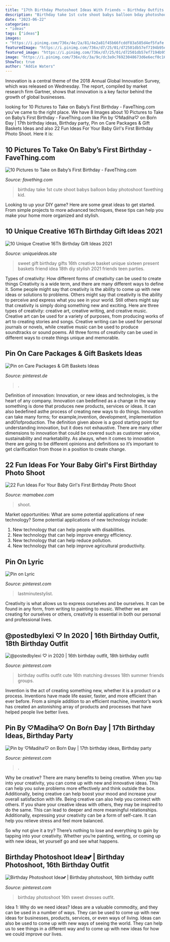 ```yaml
---
title: "17th Birthday Photoshoot Ideas With Friends ~ Birthday Outfits Outfit Cute 16th Matching Dresses 18th Summer Friends Groups"
description: "Birthday take 1st cute shoot babys balloon bday photoshoot favething kid"
date: "2023-06-22"
categories:
- "ideas"
tags: ["ideas"]
images:
- "https://i.pinimg.com/736x/4e/2a/81/4e2a81f45b66fcddf83a585d4ef5fafe.jpg"
featuredImage: "https://i.pinimg.com/736x/d7/25/01/d72501db57ef7194b95e746f27f80412--money-cake-sweet--birthday.jpg"
featured_image: "https://i.pinimg.com/736x/d7/25/01/d72501db57ef7194b95e746f27f80412--money-cake-sweet--birthday.jpg"
image: "https://i.pinimg.com/736x/dc/3a/9c/dc3a9c76923048673d6e6ecf0c16f8bb.jpg"
ShowToc: true
author: "Addie Waters"
---
```



Innovation is a central theme of the 2018 Annual Global Innovation Survey, which was released on Wednesday. The report, compiled by market research firm Gartner, shows that innovation is a key factor behind the growth of global businesses.

	

		
looking for 10 Pictures to Take on Baby’s First Birthday - FaveThing.com you've came to the right place. We have 8 Images about 10 Pictures to Take on Baby’s First Birthday - FaveThing.com like Pin by ♡Madiha♡ on Boŕn Đay | 17th birthday ideas, Birthday party, Pin on Care Packages &amp; Gift Baskets Ideas and also 22 Fun Ideas For Your Baby Girl&#039;s First Birthday Photo Shoot. Here it is:
		
    
## 10 Pictures To Take On Baby’s First Birthday - FaveThing.com

<img loading=lazy src="http://www.favething.com/uploads/images/main-fave-images/10_pictures_to_take_on_baby_s_first_birthday-2.jpg" onerror="this.onerror=null;this.src='https://tse2.mm.bing.net/th?id=OIP.rmIb57mqCoQDzlwpd3Q-zwHaKX&amp;pid=15.1';" alt="10 Pictures to Take on Baby’s First Birthday - FaveThing.com">

_Source: favething.com_

>birthday take 1st cute shoot babys balloon bday photoshoot favething kid. 

	

Looking to up your DIY game? Here are some great ideas to get started. From simple projects to more advanced techniques, these tips can help you make your home more organized and stylish.

    
## 10 Unique Creative 16Th Birthday Gift Ideas 2021

<img loading=lazy src="https://www.uniqueideas.site/wp-content/uploads/sweet-16-birthday-basket-gift-idea-for-your-friends-gifts.jpg" onerror="this.onerror=null;this.src='https://tse3.mm.bing.net/th?id=OIP.W3rF_BOMu6HWdPqAxDaPYAHaJ4&amp;pid=15.1';" alt="10 Unique Creative 16Th Birthday Gift Ideas 2021">

_Source: uniqueideas.site_

>sweet gift birthday gifts 16th creative basket unique sixteen present baskets friend idea 18th diy stylish 2021 friends teen parties. 

	

Types of creativity: How different forms of creativity can be used to create things
Creativity is a wide term, and there are many different ways to define it. Some people might say that creativity is the ability to come up with new ideas or solutions to problems. Others might say that creativity is the ability to perceive and express what you see in your world. Still others might say that creativity is simply doing something new and exciting. Here are three types of creativity: creative art, creative writing, and creative music.
Creative art can be used for a variety of purposes, from producing works of art to creating stories and songs. Creative writing can be used for personal journals or novels, while creative music can be used to produce soundtracks or sound poems. All three forms of creativity can be used in different ways to create things unique and memorable.

    
## Pin On Care Packages &amp; Gift Baskets Ideas

<img loading=lazy src="https://i.pinimg.com/736x/d7/25/01/d72501db57ef7194b95e746f27f80412--money-cake-sweet--birthday.jpg" onerror="this.onerror=null;this.src='https://tse2.mm.bing.net/th?id=OIP.UeOgH8-z9tQQIEvbJRK2IwHaJ3&amp;pid=15.1';" alt="Pin on Care Packages &amp; Gift Baskets Ideas">

_Source: pinterest.de_

>. 

	

Definition of innovation:
Innovation, or new ideas and technologies, is the heart of any company. Innovation can bedefined as a change in the way something is done that produces new products, services or ideas. It can also bedefined asthe process of creating new ways to do things. Innovation can take many forms; for example,invention, development, implementation and01ofproduction.
The definition given above is a good starting point for understanding innovation, but it does not exhaustive. There are many other dimensions to innovation that could be covered such as customer service, sustainability and marketability. As always, when it comes to innovation there are going to be different opinions and definitions so it’s important to get clarification from those in a position to create change.

    
## 22 Fun Ideas For Your Baby Girl&#039;s First Birthday Photo Shoot

<img loading=lazy src="https://mamabee.com/wp-content/uploads/2014/09/big-number-for-a-big-girl.jpg" onerror="this.onerror=null;this.src='https://tse1.mm.bing.net/th?id=OIP.Oe6LhJlPcqSa2mMVG7NvVwHaLH&amp;pid=15.1';" alt="22 Fun Ideas For Your Baby Girl&#039;s First Birthday Photo Shoot">

_Source: mamabee.com_

>shoot. 

	

Market opportunities: What are some potential applications of new technology?
Some potential applications of new technology include: 
1. New technology that can help people with disabilities. 
2. New technology that can help improve energy efficiency. 
3. New technology that can help reduce pollution. 
4. New technology that can help improve agricultural productivity.

    
## Pin On Lyric

<img loading=lazy src="https://i.pinimg.com/736x/dc/3a/9c/dc3a9c76923048673d6e6ecf0c16f8bb.jpg" onerror="this.onerror=null;this.src='https://tse1.mm.bing.net/th?id=OIP.xM5nAFlcuQK_7J6dgf8Y9AHaKh&amp;pid=15.1';" alt="Pin on Lyric">

_Source: pinterest.com_

>lastminutestylist. 

	

Creativity is what allows us to express ourselves and be ourselves. It can be found in any form, from writing to painting to music. Whether we are creating for ourselves or others, creativity is essential in both our personal and professional lives.

    
## @postedbylexi ♡ In 2020 | 16th Birthday Outfit, 18th Birthday Outfit

<img loading=lazy src="https://i.pinimg.com/originals/dc/cc/58/dccc58fa090d12b94a1f759dd5bc93be.jpg" onerror="this.onerror=null;this.src='https://tse4.mm.bing.net/th?id=OIP.Wm3Wl2P8c_QzBgaq0xv2-gHaJ4&amp;pid=15.1';" alt="@postedbylexi ♡ in 2020 | 16th birthday outfit, 18th birthday outfit">

_Source: pinterest.com_

>birthday outfits outfit cute 16th matching dresses 18th summer friends groups. 

	

Invention is the act of creating something new, whether it is a product or a process. Inventions have made life easier, faster, and more efficient than ever before. From a simple addition to an efficient machine, inventor’s work has created an astonishing array of products and processes that have helped people live better lives.

    
## Pin By ♡Madiha♡ On Boŕn Đay | 17th Birthday Ideas, Birthday Party

<img loading=lazy src="https://i.pinimg.com/736x/27/68/a6/2768a69574d3482895fa20b566951339.jpg" onerror="this.onerror=null;this.src='https://tse2.mm.bing.net/th?id=OIP.ka8fnrEOldlRvlQwsnc-VgHaJA&amp;pid=15.1';" alt="Pin by ♡Madiha♡ on Boŕn Đay | 17th birthday ideas, Birthday party">

_Source: pinterest.com_

>. 

	

Why be creative?
There are many benefits to being creative. When you tap into your creativity, you can come up with new and innovative ideas. This can help you solve problems more effectively and think outside the box. Additionally, being creative can help boost your mood and increase your overall satisfaction with life.
Being creative can also help you connect with others. If you share your creative ideas with others, they may be inspired to do the same. This can lead to deeper and more meaningful relationships. Additionally, expressing your creativity can be a form of self-care. It can help you relieve stress and feel more balanced.

So why not give it a try? There’s nothing to lose and everything to gain by tapping into your creativity. Whether you’re painting, writing, or coming up with new ideas, let yourself go and see what happens.

    
## Birthday Photoshoot Idea💕 | Birthday Photoshoot, 16th Birthday Outfit

<img loading=lazy src="https://i.pinimg.com/736x/4e/2a/81/4e2a81f45b66fcddf83a585d4ef5fafe.jpg" onerror="this.onerror=null;this.src='https://tse1.mm.bing.net/th?id=OIP.H-WA_FpxJvyY3CUEHgNIXwHaLH&amp;pid=15.1';" alt="Birthday Photoshoot Idea💕 | Birthday photoshoot, 16th birthday outfit">

_Source: pinterest.com_

>birthday photoshoot 16th sweet dresses outfit. 

	

Idea 1: Why do we need ideas?
Ideas are a valuable commodity, and they can be used in a number of ways. They can be used to come up with new ideas for businesses, products, services, or even ways of living. Ideas can also be used to come up with new ways of seeing the world. They can help us to see things in a different way and to come up with new ideas for how we could improve our lives.

